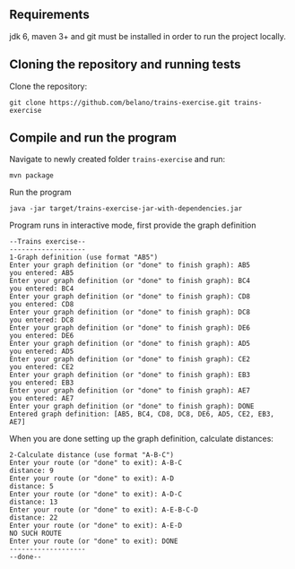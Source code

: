 ## Requirements

jdk 6, maven 3+ and git must be installed in order to run the project locally.

## Cloning the repository and running tests

Clone the repository:

`git clone https://github.com/belano/trains-exercise.git trains-exercise`

## Compile and run the program

Navigate to newly created folder `trains-exercise` and run:

`mvn package`

Run the program

`java -jar target/trains-exercise-jar-with-dependencies.jar`

Program runs in interactive mode, first provide the graph definition
```
--Trains exercise--
-------------------
1-Graph definition (use format "AB5")
Enter your graph definition (or "done" to finish graph): AB5
you entered: AB5
Enter your graph definition (or "done" to finish graph): BC4
you entered: BC4
Enter your graph definition (or "done" to finish graph): CD8
you entered: CD8
Enter your graph definition (or "done" to finish graph): DC8
you entered: DC8
Enter your graph definition (or "done" to finish graph): DE6
you entered: DE6
Enter your graph definition (or "done" to finish graph): AD5
you entered: AD5
Enter your graph definition (or "done" to finish graph): CE2
you entered: CE2
Enter your graph definition (or "done" to finish graph): EB3
you entered: EB3
Enter your graph definition (or "done" to finish graph): AE7
you entered: AE7
Enter your graph definition (or "done" to finish graph): DONE
Entered graph definition: [AB5, BC4, CD8, DC8, DE6, AD5, CE2, EB3, AE7]
```

When you are done setting up the graph definition, calculate distances:
```
2-Calculate distance (use format "A-B-C")
Enter your route (or "done" to exit): A-B-C
distance: 9
Enter your route (or "done" to exit): A-D
distance: 5
Enter your route (or "done" to exit): A-D-C
distance: 13
Enter your route (or "done" to exit): A-E-B-C-D
distance: 22
Enter your route (or "done" to exit): A-E-D
NO SUCH ROUTE
Enter your route (or "done" to exit): DONE
-------------------
--done--
```